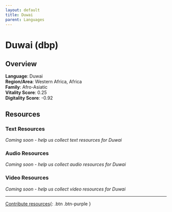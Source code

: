 ```yaml
---
layout: default
title: Duwai
parent: Languages
---
```


# Duwai (dbp)

## Overview

**Language**: Duwai  
**Region/Area**: Western Africa, Africa  
**Family**: Afro-Asiatic  
**Vitality Score**: 0.25  
**Digitality Score**: -0.92  

## Resources

### Text Resources
*Coming soon - help us collect text resources for Duwai*

### Audio Resources
*Coming soon - help us collect audio resources for Duwai*

### Video Resources
*Coming soon - help us collect video resources for Duwai*

---

[Contribute resources](https://fairtrain.github.io/){: .btn .btn-purple }

